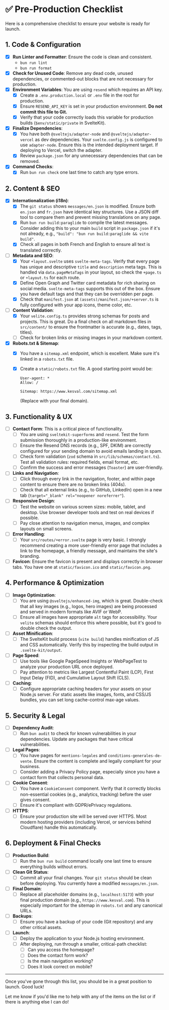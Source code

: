 # ✅ Pre-Production Checklist

Here is a comprehensive checklist to ensure your website is ready for launch.

## 1. Code & Configuration

- [x] **Run Linter and Formatter**: Ensure the code is clean and consistent.
  - `bun run lint`
  - `bun run format`
- [x] **Check for Unused Code**: Remove any dead code, unused dependencies, or commented-out blocks that are not necessary for production.
- [x] **Environment Variables**: You are using `resend` which requires an API key.
  - [x] Create a `.env.production.local` or `.env` file in the root for production.
  - [x] Ensure `RESEND_API_KEY` is set in your production environment. **Do not commit this file to Git.**
  - [x] Verify that your code correctly loads this variable for production builds (`$env/static/private` in SvelteKit).
- [x] **Finalize Dependencies**:
  - [x] You have both `@sveltejs/adapter-node` and `@sveltejs/adapter-vercel` as dev dependencies. Your `svelte.config.js` is configured to use `adapter-node`. Ensure this is the intended deployment target. If deploying to Vercel, switch the adapter.
  - [x] Review `package.json` for any unnecessary dependencies that can be removed.
- [x] **Command Checks**:
  - [x] Run `bun run check` one last time to catch any type errors.

## 2. Content & SEO

- [x] **Internationalization (i18n)**:
  - [x] The `git status` shows `messages/en.json` is modified. Ensure both `en.json` and `fr.json` have identical key structures. Use a JSON diff tool to compare them and prevent missing translations on any page.
  - [x] Run `bun run build:paraglide` to compile the latest messages. Consider adding this to your main `build` script in `package.json` if it's not already, e.g., `"build": "bun run build:paraglide && vite build"`.
  - [x] Check all pages in both French and English to ensure all text is translated correctly.
- [ ] **Metadata and SEO**:
  - [x] Your `+layout.svelte` uses `svelte-meta-tags`. Verify that every page has unique and descriptive `title` and `description` meta tags. This is handled via `data.pageMetaTags` in your layout, so check the `+page.ts` or `+layout.ts` for each route.
  - [x] Define Open Graph and Twitter card metadata for rich sharing on social media. `svelte-meta-tags` supports this out of the box. Ensure you have default tags and that they can be overridden per page.
  - [x] Check that `manifest.json` at `(assets)/manifest.json/+server.ts` is fully configured with your app icons, theme color, etc.
- [ ] **Content Validation**:
  - [x] Your `velite.config.ts` provides strong schemas for posts and projects. This is great. Do a final check on all markdown files in `src/content/` to ensure the frontmatter is accurate (e.g., dates, tags, titles).
  - [ ] Check for broken links or missing images in your markdown content.
- [x] **Robots.txt & Sitemap**:
  - [x] You have a `sitemap.xml` endpoint, which is excellent. Make sure it's linked in a `robots.txt` file.
  - [x] Create a `static/robots.txt` file. A good starting point would be:

    ```
    User-agent: *
    Allow: /

    Sitemap: https://www.kesval.com/sitemap.xml
    ```

    (Replace with your final domain).

## 3. Functionality & UX

- [ ] **Contact Form**: This is a critical piece of functionality.
  - [ ] You are using `sveltekit-superforms` and `resend`. Test the form submission thoroughly in a production-like environment.
  - [ ] Ensure the Resend DNS records (e.g., SPF, DKIM) are correctly configured for your sending domain to avoid emails landing in spam.
  - [ ] Check form validation (`zod` schema in `src/lib/schemas/contact.ts`). Test all validation rules: required fields, email format, etc.
  - [ ] Confirm the success and error messages (`Toaster`) are user-friendly.
- [ ] **Links and Navigation**:
  - [ ] Click through every link in the navigation, footer, and within page content to ensure there are no broken links (404s).
  - [ ] Check that all external links (e.g., to GitHub, LinkedIn) open in a new tab (`target="_blank" rel="noopener noreferrer"`).
- [ ] **Responsive Design**:
  - [ ] Test the website on various screen sizes: mobile, tablet, and desktop. Use browser developer tools and test on real devices if possible.
  - [ ] Pay close attention to navigation menus, images, and complex layouts on small screens.
- [ ] **Error Handling**:
  - [ ] Your `src/routes/+error.svelte` page is very basic. I strongly recommend creating a more user-friendly error page that includes a link to the homepage, a friendly message, and maintains the site's branding.
- [ ] **Favicon**: Ensure the favicon is present and displays correctly in browser tabs. You have one at `static/favicon.ico` and `static/favicon.png`.

## 4. Performance & Optimization

- [ ] **Image Optimization**:
  - [ ] You are using `@sveltejs/enhanced-img`, which is great. Double-check that all key images (e.g., logos, hero images) are being processed and served in modern formats like AVIF or WebP.
  - [ ] Ensure all images have appropriate `alt` tags for accessibility. Your `velite` schemas should enforce this where possible, but it's good to double check the output.
- [ ] **Asset Minification**:
  - [ ] The SvelteKit build process (`vite build`) handles minification of JS and CSS automatically. Verify this by inspecting the build output in `.svelte-kit/output`.
- [ ] **Page Speed**:
  - [ ] Use tools like Google PageSpeed Insights or WebPageTest to analyze your production URL once deployed.
  - [ ] Pay attention to metrics like Largest Contentful Paint (LCP), First Input Delay (FID), and Cumulative Layout Shift (CLS).
- [ ] **Caching**:
  - [ ] Configure appropriate caching headers for your assets on your Node.js server. For static assets like images, fonts, and CSS/JS bundles, you can set long cache-control max-age values.

## 5. Security & Legal

- [ ] **Dependency Audit**:
  - [ ] Run `bun audit` to check for known vulnerabilities in your dependencies. Update any packages that have critical vulnerabilities.
- [ ] **Legal Pages**:
  - [ ] You have pages for `mentions-legales` and `conditions-generales-de-vente`. Ensure the content is complete and legally compliant for your business.
  - [ ] Consider adding a Privacy Policy page, especially since you have a contact form that collects personal data.
- [ ] **Cookie Consent**:
  - [ ] You have a `CookieConsent` component. Verify that it correctly blocks non-essential cookies (e.g., analytics, tracking) before the user gives consent.
  - [ ] Ensure it's compliant with GDPR/ePrivacy regulations.
- [ ] **HTTPS**:
  - [ ] Ensure your production site will be served over HTTPS. Most modern hosting providers (including Vercel, or services behind Cloudflare) handle this automatically.

## 6. Deployment & Final Checks

- [ ] **Production Build**:
  - [ ] Run the `bun run build` command locally one last time to ensure everything builds without errors.
- [ ] **Clean Git Status**:
  - [ ] Commit all your final changes. Your `git status` should be clean before deploying. You currently have a modified `messages/en.json`.
- [ ] **Final Domain**:
  - [ ] Replace all placeholder domains (e.g., `localhost:5173`) with your final production domain (e.g., `https://www.kesval.com`). This is especially important for the sitemap in `robots.txt` and any canonical URLs.
- [ ] **Backups**:
  - [ ] Ensure you have a backup of your code (Git repository) and any other critical assets.
- [ ] **Launch**:
  - [ ] Deploy the application to your Node.js hosting environment.
  - [ ] After deploying, run through a smaller, critical-path checklist:
    - [ ] Can you access the homepage?
    - [ ] Does the contact form work?
    - [ ] Is the main navigation working?
    - [ ] Does it look correct on mobile?

---

Once you've gone through this list, you should be in a great position to launch. Good luck!

Let me know if you'd like me to help with any of the items on the list or if there is anything else I can do!
